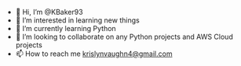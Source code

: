 - 👋 Hi, I’m @KBaker93
- 👀 I’m interested in learning new things
- 🌱 I’m currently learning Python
- 💞️ I’m looking to collaborate on any Python projects and AWS Cloud projects
- 📫 How to reach me krislynvaughn4@gmail.com

<!---
KBaker93/KBaker93 is a ✨ special ✨ repository because its `README.md` (this file) appears on your GitHub profile.
You can click the Preview link to take a look at your changes.
--->
